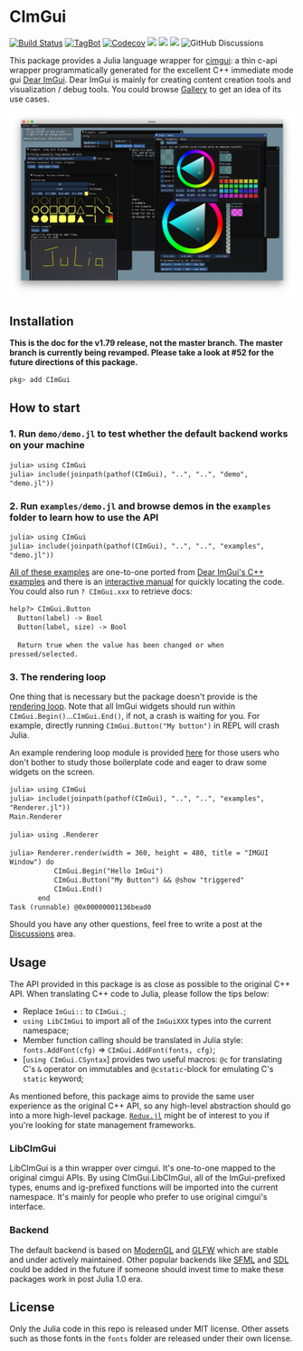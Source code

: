 # CImGui

[![Build Status](https://github.com/Gnimuc/CImGui.jl/workflows/CI/badge.svg)](https://github.com/Gnimuc/CImGui.jl/actions/workflows/ci.yml)
[![TagBot](https://github.com/Gnimuc/CImGui.jl/workflows/TagBot/badge.svg)](https://github.com/Gnimuc/CImGui.jl/actions/workflows/TagBot.yml)
[![Codecov](https://codecov.io/gh/Gnimuc/CImGui.jl/branch/master/graph/badge.svg)](https://codecov.io/gh/Gnimuc/CImGui.jl)
[![](https://img.shields.io/badge/docs-stable-blue.svg)](https://Gnimuc.github.io/CImGui.jl/stable)
[![](https://img.shields.io/badge/docs-dev-blue.svg)](https://Gnimuc.github.io/CImGui.jl/dev)
[![](https://img.shields.io/badge/design%20principle-KISS-orange)](https://en.wikipedia.org/wiki/KISS_principle)
![GitHub Discussions](https://img.shields.io/github/discussions/Gnimuc/CImGui.jl)

This package provides a Julia language wrapper for [cimgui](https://github.com/cimgui/cimgui): a thin c-api wrapper programmatically generated for the excellent C++ immediate mode gui [Dear ImGui](https://github.com/ocornut/imgui). Dear ImGui is mainly for creating content creation tools and visualization / debug tools. You could browse [Gallery](https://github.com/ocornut/imgui/issues/2265)
to get an idea of its use cases.

![demo](demo/demo.png)

## Installation

**This is the doc for the v1.79 release, not the master branch. The master branch is currently being revamped. Please take a look at #52 for the future directions of this package.**

```julia
pkg> add CImGui
```

## How to start

### 1. Run `demo/demo.jl` to test whether the default backend works on your machine
```julia-repl
julia> using CImGui
julia> include(joinpath(pathof(CImGui), "..", "..", "demo", "demo.jl"))
```

### 2. Run `examples/demo.jl` and browse demos in the `examples` folder to learn how to use the API
```julia-repl
julia> using CImGui
julia> include(joinpath(pathof(CImGui), "..", "..", "examples", "demo.jl"))
```
[All of these examples](https://github.com/Gnimuc/CImGui.jl/tree/master/examples) are one-to-one ported from [Dear ImGui's C++ examples](https://github.com/ocornut/imgui/blob/master/imgui_demo.cpp) and there is an [interactive manual](https://pthom.github.io/imgui_manual_online/manual/imgui_manual.html) for quickly locating the code. You could also run `? CImGui.xxx` to retrieve docs:
```
help?> CImGui.Button
  Button(label) -> Bool
  Button(label, size) -> Bool

  Return true when the value has been changed or when pressed/selected.
```

### 3. The rendering loop
One thing that is necessary but the package doesn't provide is the [rendering loop](https://github.com/Gnimuc/CImGui.jl/blob/master/examples/demo.jl#L76-L113). 
Note that all ImGui widgets should run within `CImGui.Begin()`...`CImGui.End()`, if not, a crash is waiting for you. For example, directly running `CImGui.Button("My button")` in REPL will crash Julia. 

An example rendering loop module is provided [here](https://github.com/Gnimuc/CImGui.jl/blob/master/examples/Renderer.jl) for those users who don't bother to study those boilerplate code and eager to draw some widgets on the screen.
```julia-repl
julia> using CImGui
julia> include(joinpath(pathof(CImGui), "..", "..", "examples", "Renderer.jl"))
Main.Renderer

julia> using .Renderer

julia> Renderer.render(width = 360, height = 480, title = "IMGUI Window") do
           CImGui.Begin("Hello ImGui")
           CImGui.Button("My Button") && @show "triggered"
           CImGui.End()
       end
Task (runnable) @0x00000001136bead0
```

Should you have any other questions, feel free to write a post at the [Discussions](https://github.com/Gnimuc/CImGui.jl/discussions) area.

## Usage
The API provided in this package is as close as possible to the original C++ API. When translating C++ code to Julia, please follow the tips below:
- Replace `ImGui::` to `CImGui.`;
- `using LibCImGui` to import all of the `ImGuiXXX` types into the current namespace;
- Member function calling should be translated in Julia style: `fonts.AddFont(cfg)` => `CImGui.AddFont(fonts, cfg)`;
- [`using CImGui.CSyntax`] provides two useful macros: `@c` for translating C's `&` operator on immutables and `@cstatic`-block for emulating C's `static` keyword;

As mentioned before, this package aims to provide the same user experience as the original C++ API, so any high-level abstraction should go into a more high-level package. [`Redux.jl`](https://github.com/Gnimuc/Redux.jl) might be of interest to you if you're looking for state management frameworks.

### LibCImGui
LibCImGui is a thin wrapper over cimgui. It's one-to-one mapped to the original cimgui APIs. By using CImGui.LibCImGui, all of the ImGui-prefixed types, enums and ig-prefixed functions will be imported into the current namespace. It's mainly for people who prefer to use original cimgui's interface.

### Backend
The default backend is based on [ModernGL](https://github.com/JuliaGL/ModernGL.jl) and [GLFW](https://github.com/JuliaGL/GLFW.jl) which are stable and under actively maintained. Other popular backends like [SFML](https://github.com/zyedidia/SFML.jl) and [SDL](https://github.com/ariejdl/SDL.jl) could be added in the future if someone should invest time to make these packages work in post Julia 1.0 era.

## License
Only the Julia code in this repo is released under MIT license. Other assets such as those fonts in the `fonts` folder are released under their own license.
